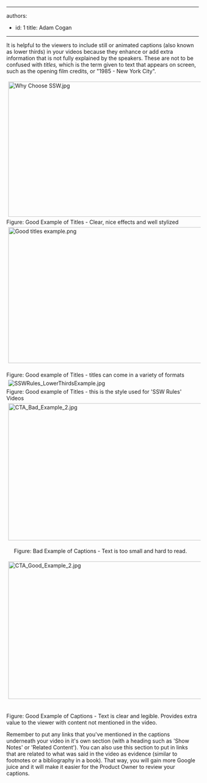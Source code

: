 

---
authors:
  - id: 1
    title: Adam Cogan
---




<span class='intro'> ​It is helpful to the viewers to include still or animated captions (also known as lower thirds)&#160;in your videos because they enhance or add extra information that is not fully explained by the speakers. These are not to be confused with <em>titles, </em>which is the term given to text that appears on screen, such as&#160;the opening film credits, or &quot;1985 - New York City&quot;. </span>

<p><img class="ssw-rteStyle-GreyBox" alt="Why Choose SSW.jpg" src="/DesignandPresentation/RulesToBetterVideoRecording/PublishingImages/Why%20Choose%20SSW.jpg" width="664" height="364" style="margin&#58;5px;width&#58;629px;height&#58;354px;" /><br><span class="ssw-rteStyle-FigureGood">Figure&#58; Good Example of Titles - Clear, nice effects and well stylized</span><img class="ssw-rteStyle-GreyBox" alt="Good titles example.png" src="/DesignandPresentation/RulesToBetterVideoRecording/PublishingImages/Good%20titles%20example.png" width="668" height="366" style="margin&#58;5px;width&#58;633px;height&#58;356px;" /><br><br><span class="ssw-rteStyle-FigureGood">Figure&#58; Good example of Titles - titles can come in a variety of formats</span><span class="ssw-rteStyle-FigureGood"><img src="/DesignandPresentation/RulesToBetterVideoRecording/PublishingImages/SSWRules_LowerThirdsExample.jpg" alt="SSWRules_LowerThirdsExample.jpg" class="ssw-rteStyle-GreyBox" style="margin&#58;5px;" /><br>Figure&#58; Good example of Titles - this is the style used for 'SSW Rules' Videos</span>​<img class="ssw-rteStyle-ImageArea" alt="CTA_Bad_Example_2.jpg" src="/DesignandPresentation/RulesToBetterVideoRecording/PublishingImages/CTA_Bad_Example_2.jpg" style="margin&#58;5px;width&#58;637px;height&#58;359px;" /></p>
<p class="ssw-rteStyle-FigureBad">&#160;&#160;&#160;&#160; Figure&#58; Bad Example of Captions&#160;- Text is too small and hard to read.&#160;</p>
<p><img class="ssw-rteStyle-ImageArea" alt="CTA_Good_Example_2.jpg" src="/DesignandPresentation/RulesToBetterVideoRecording/PublishingImages/CTA_Good_Example_2.jpg" width="669" height="390" style="margin&#58;5px;width&#58;639px;height&#58;360px;" /><br><br></p>
<span class="ssw-rteStyle-FigureGood">Figure&#58; Good Example of Captions&#160;- Text is clear and legible. Provides extra value to the viewer with content not mentioned in the video.</span> <p>Remember to put any links that you've mentioned in&#160;the captions underneath your video in it's own section (with a heading such as 'Show Notes' or 'Related Content'). You can also use this section to put in links that are related to what was said in the video as evidence (similar to footnotes or a bibliography in a book). That way, you will gain more Google juice and it will make it easier for the Product Owner to review your captions.</p>


